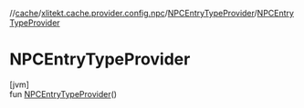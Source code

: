 //[cache](../../../index.md)/[xlitekt.cache.provider.config.npc](../index.md)/[NPCEntryTypeProvider](index.md)/[NPCEntryTypeProvider](-n-p-c-entry-type-provider.md)

# NPCEntryTypeProvider

[jvm]\
fun [NPCEntryTypeProvider](-n-p-c-entry-type-provider.md)()
